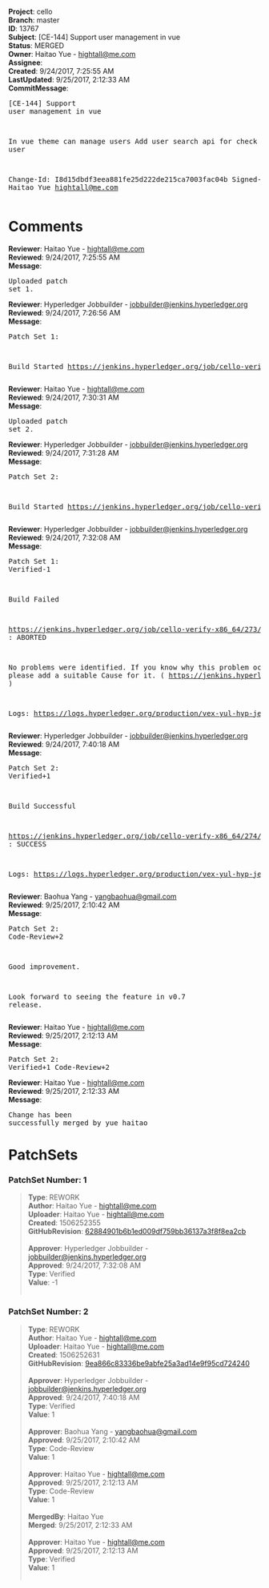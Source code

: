 <strong>Project</strong>: cello<br><strong>Branch</strong>: master<br><strong>ID</strong>: 13767<br><strong>Subject</strong>: [CE-144] Support user management in vue<br><strong>Status</strong>: MERGED<br><strong>Owner</strong>: Haitao Yue - hightall@me.com<br><strong>Assignee</strong>:<br><strong>Created</strong>: 9/24/2017, 7:25:55 AM<br><strong>LastUpdated</strong>: 9/25/2017, 2:12:33 AM<br><strong>CommitMessage</strong>:<br><pre>[CE-144] Support user management in vue

In vue theme can manage users
Add user search api for check new user

Change-Id: I8d15dbdf3eea881fe25d222de215ca7003fac04b
Signed-off-by: Haitao Yue <hightall@me.com>
</pre><h1>Comments</h1><strong>Reviewer</strong>: Haitao Yue - hightall@me.com<br><strong>Reviewed</strong>: 9/24/2017, 7:25:55 AM<br><strong>Message</strong>: <pre>Uploaded patch set 1.</pre><strong>Reviewer</strong>: Hyperledger Jobbuilder - jobbuilder@jenkins.hyperledger.org<br><strong>Reviewed</strong>: 9/24/2017, 7:26:56 AM<br><strong>Message</strong>: <pre>Patch Set 1:

Build Started https://jenkins.hyperledger.org/job/cello-verify-x86_64/273/</pre><strong>Reviewer</strong>: Haitao Yue - hightall@me.com<br><strong>Reviewed</strong>: 9/24/2017, 7:30:31 AM<br><strong>Message</strong>: <pre>Uploaded patch set 2.</pre><strong>Reviewer</strong>: Hyperledger Jobbuilder - jobbuilder@jenkins.hyperledger.org<br><strong>Reviewed</strong>: 9/24/2017, 7:31:28 AM<br><strong>Message</strong>: <pre>Patch Set 2:

Build Started https://jenkins.hyperledger.org/job/cello-verify-x86_64/274/</pre><strong>Reviewer</strong>: Hyperledger Jobbuilder - jobbuilder@jenkins.hyperledger.org<br><strong>Reviewed</strong>: 9/24/2017, 7:32:08 AM<br><strong>Message</strong>: <pre>Patch Set 1: Verified-1

Build Failed 

https://jenkins.hyperledger.org/job/cello-verify-x86_64/273/ : ABORTED

No problems were identified. If you know why this problem occurred, please add a suitable Cause for it. ( https://jenkins.hyperledger.org/job/cello-verify-x86_64/273/ )

Logs: https://logs.hyperledger.org/production/vex-yul-hyp-jenkins-1/cello-verify-x86_64/273</pre><strong>Reviewer</strong>: Hyperledger Jobbuilder - jobbuilder@jenkins.hyperledger.org<br><strong>Reviewed</strong>: 9/24/2017, 7:40:18 AM<br><strong>Message</strong>: <pre>Patch Set 2: Verified+1

Build Successful 

https://jenkins.hyperledger.org/job/cello-verify-x86_64/274/ : SUCCESS

Logs: https://logs.hyperledger.org/production/vex-yul-hyp-jenkins-1/cello-verify-x86_64/274</pre><strong>Reviewer</strong>: Baohua Yang - yangbaohua@gmail.com<br><strong>Reviewed</strong>: 9/25/2017, 2:10:42 AM<br><strong>Message</strong>: <pre>Patch Set 2: Code-Review+2

Good improvement.

Look forward to seeing the feature in v0.7 release.</pre><strong>Reviewer</strong>: Haitao Yue - hightall@me.com<br><strong>Reviewed</strong>: 9/25/2017, 2:12:13 AM<br><strong>Message</strong>: <pre>Patch Set 2: Verified+1 Code-Review+2</pre><strong>Reviewer</strong>: Haitao Yue - hightall@me.com<br><strong>Reviewed</strong>: 9/25/2017, 2:12:33 AM<br><strong>Message</strong>: <pre>Change has been successfully merged by yue haitao</pre><h1>PatchSets</h1><h3>PatchSet Number: 1</h3><blockquote><strong>Type</strong>: REWORK<br><strong>Author</strong>: Haitao Yue - hightall@me.com<br><strong>Uploader</strong>: Haitao Yue - hightall@me.com<br><strong>Created</strong>: 1506252355<br><strong>GitHubRevision</strong>: [62884901b6b1ed009df759bb36137a3f8f8ea2cb](https://github.com/hyperledger/cello/commit/62884901b6b1ed009df759bb36137a3f8f8ea2cb)<br><br><strong>Approver</strong>: Hyperledger Jobbuilder - jobbuilder@jenkins.hyperledger.org<br><strong>Approved</strong>: 9/24/2017, 7:32:08 AM<br><strong>Type</strong>: Verified<br><strong>Value</strong>: -1<br><br></blockquote><h3>PatchSet Number: 2</h3><blockquote><strong>Type</strong>: REWORK<br><strong>Author</strong>: Haitao Yue - hightall@me.com<br><strong>Uploader</strong>: Haitao Yue - hightall@me.com<br><strong>Created</strong>: 1506252631<br><strong>GitHubRevision</strong>: [9ea866c83336be9abfe25a3ad14e9f95cd724240](https://github.com/hyperledger/cello/commit/9ea866c83336be9abfe25a3ad14e9f95cd724240)<br><br><strong>Approver</strong>: Hyperledger Jobbuilder - jobbuilder@jenkins.hyperledger.org<br><strong>Approved</strong>: 9/24/2017, 7:40:18 AM<br><strong>Type</strong>: Verified<br><strong>Value</strong>: 1<br><br><strong>Approver</strong>: Baohua Yang - yangbaohua@gmail.com<br><strong>Approved</strong>: 9/25/2017, 2:10:42 AM<br><strong>Type</strong>: Code-Review<br><strong>Value</strong>: 1<br><br><strong>Approver</strong>: Haitao Yue - hightall@me.com<br><strong>Approved</strong>: 9/25/2017, 2:12:13 AM<br><strong>Type</strong>: Code-Review<br><strong>Value</strong>: 1<br><br><strong>MergedBy</strong>: Haitao Yue<br><strong>Merged</strong>: 9/25/2017, 2:12:33 AM<br><br><strong>Approver</strong>: Haitao Yue - hightall@me.com<br><strong>Approved</strong>: 9/25/2017, 2:12:13 AM<br><strong>Type</strong>: Verified<br><strong>Value</strong>: 1<br><br></blockquote>